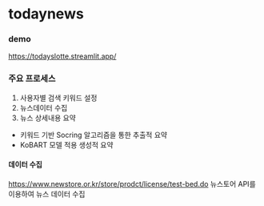 # todaynews

### demo
https://todayslotte.streamlit.app/

### 주요 프로세스
1. 사용자별 검색 키워드 설정
2. 뉴스데이터 수집
3. 뉴스 상세내용 요약
  - 키워드 기반 Socring 알고리즘을 통한 추출적 요약
  - KoBART 모델 적용 생성적 요약

#### 데이터 수집
https://www.newstore.or.kr/store/prodct/license/test-bed.do
뉴스토어 API를 이용하여 뉴스 데이터 수집
